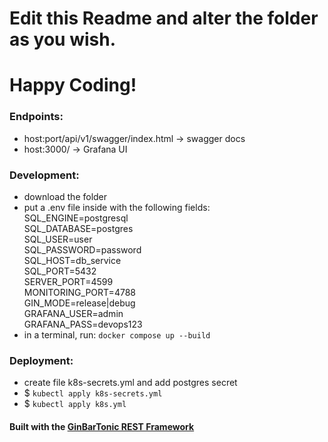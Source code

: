 # Edit this Readme and alter the folder as you wish.

# Happy Coding!

### Endpoints:

- host:port/api/v1/swagger/index.html -> swagger docs
- host:3000/                          -> Grafana UI

### Development:

- download the folder
- put a .env file inside with the following fields:<br />
  SQL_ENGINE=postgresql<br />
  SQL_DATABASE=postgres<br />
  SQL_USER=user<br />
  SQL_PASSWORD=password<br />
  SQL_HOST=db_service<br />
  SQL_PORT=5432<br />
  SERVER_PORT=4599<br />
  MONITORING_PORT=4788<br />
  GIN_MODE=release|debug<br />
  GRAFANA_USER=admin<br />
  GRAFANA_PASS=devops123<br />
- in a terminal, run: `docker compose up --build`

### Deployment:

- create file k8s-secrets.yml and add postgres secret
- $ `kubectl apply k8s-secrets.yml`
- $ `kubectl apply k8s.yml`

#### Built with the [GinBarTonic REST Framework](github.com/martinvuyk/ginbartonic)
